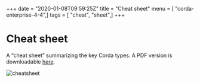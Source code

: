 +++
date = "2020-01-08T09:59:25Z"
title = "Cheat sheet"
menu = [ "corda-enterprise-4-4",]
tags = [ "cheat", "sheet",]
+++


# Cheat sheet

A “cheat sheet” summarizing the key Corda types. A PDF version is downloadable [here](_static/corda-cheat-sheet.pdf).

![cheatsheet](ZZPotential-delete-docs/resources/cheatsheet.jpg "cheatsheet")
